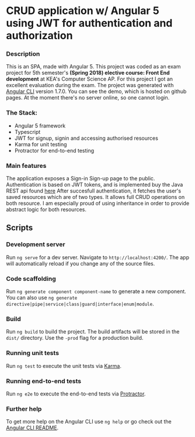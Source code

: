 <MainGrid>

<HeaderTitle>
  
# CRUD application w/ Angular 5 <br/> using JWT for authentication and authorization

<TitleAction href="https://github.com/stefanosAgelastos/cvEditorFront" label="Go to github repo" />
<TitleAction href="http://makeyourcv.stefworks.ml" label="Go to demo" />
</HeaderTitle>


<InfoGrid>

<InfoPaper>
  
### Description
 
This is an SPA, made with Angular 5. This project was coded as an exam project for 5th semester's **(Spring 2018) elective course: Front End development** at KEA's Computer Science AP. For this project I got an excellent evaluation during the exam. The project was generated with [Angular CLI](https://github.com/angular/angular-cli) version 1.7.0. You can see the demo, which is hosted on github pages. At the moment there's no server online, so one cannot login.

</InfoPaper>

<InfoPaper>
<MyChip label="Front-end Development"/>
<MyChip label="Typescript"/>
<MyChip label="Angular 5"/>
<MyChip label="JWT auth"/>
<MyChip label="Karma"/>
<MyChip label="Protractor"/>
</InfoPaper>

</InfoGrid>

<PanelGrid>
<Panel id="1" heading="What?" secondaryHeading="About the technologies I used" >

### The Stack:
- Angular 5 framework
- Typescript
- JWT for signup, signin and accessing authorised resources
- Karma for unit testing
- Protractor for end-to-end testing
</Panel>

<Panel id="2" heading="What for?" secondaryHeading="About the functionality" >  
  
### Main features
  
The application exposes a Sign-in Sign-up page to the public. Authentication is based on JWT tokens, and is implemented buy the Java REST api found [here](https://github.com/stefanosAgelastos/personalRest) After succesfull authentication, it fetches the user's saved resources which are of two types. It allows full CRUD operations on both resource. I am especially proud of using inheritance in order to provide abstract logic for both resources.
</Panel>

<Panel id="3" heading="For Devs" secondaryHeading="Angular scripts" >

## Scripts
### Development server

Run `ng serve` for a dev server. Navigate to `http://localhost:4200/`. The app will automatically reload if you change any of the source files.

### Code scaffolding

Run `ng generate component component-name` to generate a new component. You can also use `ng generate directive|pipe|service|class|guard|interface|enum|module`.

### Build

Run `ng build` to build the project. The build artifacts will be stored in the `dist/` directory. Use the `-prod` flag for a production build.

### Running unit tests

Run `ng test` to execute the unit tests via [Karma](https://karma-runner.github.io).

### Running end-to-end tests

Run `ng e2e` to execute the end-to-end tests via [Protractor](http://www.protractortest.org/).

### Further help

To get more help on the Angular CLI use `ng help` or go check out the [Angular CLI README](https://github.com/angular/angular-cli/blob/master/README.md).
</Panel>

</PanelGrid>


</MainGrid>


